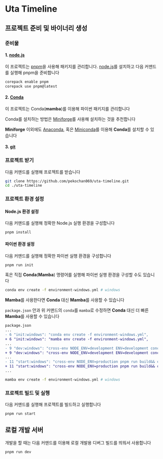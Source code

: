 # Uta Timeline

## 프로젝트 준비 및 바이너리 생성

### 준비물

#### 1. [node.js](https://nodejs.org)

이 프로젝트는 [pnpm](https://pnpm.io/)을 사용해 패키지를 관리합니다. [node.js](https://nodejs.org)를 설치하고 다음 커맨드를 실행해 pnpm을 준비합니다

```sh
corepack enable pnpm
corepack use pnpm@latest
```

#### 2. [Conda](https://conda.io/projects/conda/latest/index.html)

이 프로젝트는 Conda(**mamba**)를 이용해 파이썬 패키지를 관리합니다

Conda를 설치하는 방법은 [Miniforge](https://github.com/conda-forge/miniforge)를 사용해 설치하는 것을 추천합니다

**Miniforge** 이외에도 [Anaconda](https://www.anaconda.com/), 혹은 [Miniconda](https://docs.anaconda.com/free/miniconda/index.html)를 이용해 **Conda**를 설치할 수 있습니다

#### 3. [git](https://git-scm.com)

### 프로젝트 받기

다음 커맨드를 실행해 프로젝트를 받습니다

```sh
git clone https://github.com/pekochan069/uta-timeline.git
cd ./uta-timeline
```

### 프로젝트 환경 설정

#### Node.js 환경 설정

다음 커맨드를 실행해 정확한 Node.js 실행 환경을 구성합니다

```sh
pnpm install
```

#### 파이썬 환경 설정

다음 커맨드를 실행해 정확한 파이썬 실행 환경을 구성합니다

```sh
pnpm run init
```

혹은 직접 **Conda**(**Mamba**) 명령어를 실행해 파이썬 실행 환경을 구성할 수도 있습니다

```sh
conda env create -f environment-windows.yml # windows
```

**Mamba**를 사용한다면 **Conda** 대신 **Mamba**를 사용할 수 있습니다

`package.json` 안과 위 커맨드의 `conda`를 `mamba`로 수정하면 **Conda** 대신 더 빠른 **Mamba**를 사용할 수 있습니다

```diff
package.json
...
- 6 "init:windows": "conda env create -f environment-windows.yml",
+ 6 "init:windows": "mamba env create -f environment-windows.yml",
...
- 9 "dev:windows": "cross-env NODE_ENV=development ENV=development concurrently --kill-others \"pnpm run dev:front\" \"conda run -n uta-timeline python src-py/main.py\"",
+ 9 "dev:windows": "cross-env NODE_ENV=development ENV=development concurrently --kill-others \"pnpm run dev:front\" \"mamba run -n uta-timeline python src-py/main.py\"",
...
- 11 "start:windows": "cross-env NODE_ENV=production pnpm run build&& cross-env ENV=production conda run -n uta-timeline python src-py/main.py",
+ 11 "start:windows": "cross-env NODE_ENV=production pnpm run build&& cross-env ENV=production mamba run -n uta-timeline python src-py/main.py",
...
```

```sh
mamba env create -f environment-windows.yml # windows
```

### 프로젝트 빌드 및 실행

다음 커맨드를 실행해 프로젝트를 빌드하고 실행합니다

```sh
pnpm run start
```

## 로컬 개발 서버

개발을 할 때는 다음 커맨드를 이용해 로컬 개발용 디버그 빌드를 띄워서 사용합니다

```sh
pnpm run dev
```
